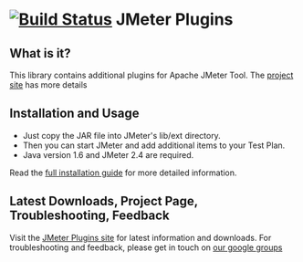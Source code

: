 [![Build Status](https://travis-ci.org/undera/jmeter-plugins.png?branch=master)](https://travis-ci.org/undera/jmeter-plugins)
JMeter Plugins
=============================

What is it?
-----------
This library contains additional plugins for Apache JMeter Tool.
The [project site](http://jmeter-plugins.org/) has more details

Installation and Usage
----------------------
* Just copy the JAR file into JMeter's lib/ext directory.
* Then you can start JMeter and add additional items to your Test Plan.
* Java version 1.6 and JMeter 2.4 are required.

Read the [full installation guide](http://jmeter-plugins.org/wiki/PluginInstall) for more detailed information.

Latest Downloads, Project Page, Troubleshooting, Feedback
---------------------------------------------------------
Visit the [JMeter Plugins site](http://jmeter-plugins.org/) for latest information
and downloads. For troubleshooting and feedback, please get in touch on [our google groups]( http://groups.google.com/group/jmeter-plugins)

